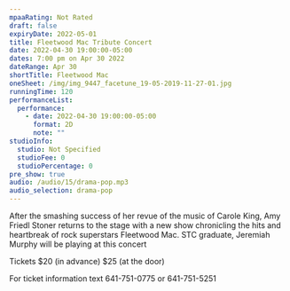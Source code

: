 ```yaml
---
mpaaRating: Not Rated
draft: false
expiryDate: 2022-05-01
title: Fleetwood Mac Tribute Concert
date: 2022-04-30 19:00:00-05:00
dates: 7:00 pm on Apr 30 2022
dateRange: Apr 30
shortTitle: Fleetwood Mac
oneSheet: /img/img_9447_facetune_19-05-2019-11-27-01.jpg
runningTime: 120
performanceList:
  performance:
    - date: 2022-04-30 19:00:00-05:00
      format: 2D
      note: ""
studioInfo:
  studio: Not Specified
  studioFee: 0
  studioPercentage: 0
pre_show: true
audio: /audio/15/drama-pop.mp3
audio_selection: drama-pop
---
```

After the smashing success of her revue of the music of Carole King, Amy Friedl Stoner returns to the stage with a new show chronicling the hits and heartbreak of rock superstars Fleetwood Mac. STC graduate, Jeremiah Murphy will be playing at this concert

Tickets $20 (in advance) $25 (at the door)

For ticket information text 641-751-0775 or 641-751-5251
